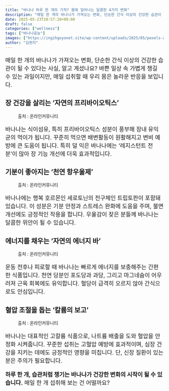 ```yaml
---
title: "바나나 하루 한 개의 기적? 몸에 일어나는 달콤한 4가지 변화"
description: "매일 한 개의 바나나가 가져오는 변화, 단순한 간식 이상의 건강한 습관이 될 수 있다는 사실, 알고 계셨나요? 바쁜 일상 속 가볍게 챙길 수 있는 과일이지만, 매일 섭취할 때 우리 몸은 놀라운 반응을 보입니다."
date: 2025-05-23T20:57:20+09:00
draft: false
categories: ["wellness"]
tags: ["바나나효능"]
images: ["https://ingihgoyonet.site/wp-content/uploads/2025/05/pexels-apasaric-2872755-1024x683.jpg", "https://ingihgoyonet.site/wp-content/uploads/2025/05/pexels-andreea-ch-371539-1166648-1024x683.jpg", "https://ingihgoyonet.site/wp-content/uploads/2025/05/pexels-apasaric-2872767-1024x1024.jpg", "https://ingihgoyonet.site/wp-content/uploads/2025/05/pexels-kimona-556745-2280926-742x1024.jpg"]
author: "김현지"
---
```


<p style="font-size:18px">매일 한 개의 바나나가 가져오는 변화, 단순한 간식 이상의 건강한 습관이 될 수 있다는 사실, 알고 계셨나요? 바쁜 일상 속 가볍게 챙길 수 있는 과일이지만, 매일 섭취할 때 우리 몸은 놀라운 반응을 보입니다.</p> <h2 >장 건강을 살리는 ‘자연의 프리바이오틱스’</h2> <figure ><img src="https://ingihgoyonet.site/wp-content/uploads/2025/05/pexels-apasaric-2872755-1024x683.jpg" alt="" style="aspect-ratio:16/9;object-fit:cover"/><figcaption >출처 : 온라인커뮤니티</figcaption></figure> <p style="font-size:18px">바나나는 식이섬유, 특히 프리바이오틱스 성분이 풍부해 장내 유익균의 먹이가 됩니다. 꾸준히 먹으면 배변활동이 원활해지고 변비 예방에 큰 도움이 됩니다. 특히 덜 익은 바나나에는 ‘레지스턴트 전분’이 많아 장 기능 개선에 더욱 효과적입니다.</p> <h2 >기분이 좋아지는 ‘천연 항우울제’</h2> <figure ><img src="https://ingihgoyonet.site/wp-content/uploads/2025/05/pexels-andreea-ch-371539-1166648-1024x683.jpg" alt="" style="aspect-ratio:16/9;object-fit:cover"/><figcaption >출처 : 온라인커뮤니티</figcaption></figure> <p style="font-size:18px">바나나에는 행복 호르몬인 세로토닌의 전구체인 트립토판이 포함돼 있습니다. 이 성분은 기분 안정과 스트레스 완화에 도움을 주며, 불면 개선에도 긍정적인 작용을 합니다. 우울감이 잦은 분들께 바나나는 달콤한 위안이 될 수 있습니다.</p> <h2 >에너지를 채우는 ‘자연의 에너지 바’</h2> <figure ><img src="https://ingihgoyonet.site/wp-content/uploads/2025/05/pexels-apasaric-2872767-1024x1024.jpg" alt="" style="aspect-ratio:16/9;object-fit:cover"/><figcaption >출처 : 온라인커뮤니티</figcaption></figure> <p style="font-size:18px">운동 전후나 피로할 때 바나나는 빠르게 에너지를 보충해주는 간편한 식품입니다. 천연 당분인 포도당과 과당, 그리고 마그네슘이 어우러져 근육 회복에도 유익합니다. 혈당이 급격히 오르지 않아 간식으로도 안심입니다.</p> <h2 >혈압 조절을 돕는 ‘칼륨의 보고’</h2> <figure ><img src="https://ingihgoyonet.site/wp-content/uploads/2025/05/pexels-kimona-556745-2280926-742x1024.jpg" alt="" style="aspect-ratio:16/9;object-fit:cover"/><figcaption >출처 : 온라인커뮤니티</figcaption></figure> <p style="font-size:18px">바나나는 대표적인 고칼륨 식품으로, 나트륨 배출을 도와 혈압을 안정화 시켜줍니다. 꾸준한 섭취는 고혈압 예방에 효과적이며, 심장 건강을 지키는 데에도 긍정적인 영향을 미칩니다. 단, 신장 질환이 있는 분은 주의가 필요합니다.</p> <p style="font-size:18px"><strong>하루 한 개, 습관처럼 챙기는 바나나가 건강한 변화의 시작이 될 수 있습니다.</strong> 매일 한 개 섭취해 보는 건 어떨까요?</p>